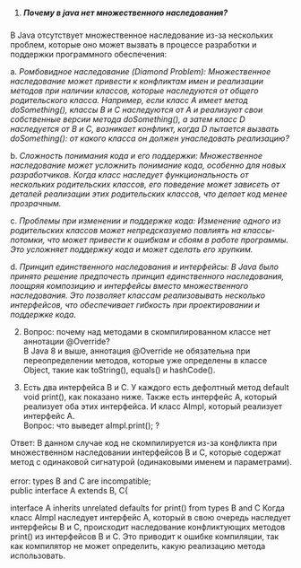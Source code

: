 1. <h5> Почему в java нет множественного наследования? </h5>

В Java отсутствует множественное наследование из-за нескольких проблем, которые оно может вызвать в процессе разработки и поддержки программного обеспечения:

a. <i> Ромбовидное наследование (Diamond Problem): Множественное наследование может привести к конфликтам имен и реализации методов при наличии классов, которые наследуются от общего родительского класса. Например, если класс A имеет метод doSomething(), классы B и C наследуются от A и реализуют свои собственные версии метода doSomething(), а затем класс D наследуется от B и C, возникает конфликт, когда D пытается вызвать doSomething(): от какого класса он должен унаследовать реализацию? </i>

b. <i> Сложность понимания кода и его поддержки: Множественное наследование может усложнить понимание кода, особенно для новых разработчиков. Когда класс наследует функциональность от нескольких родительских классов, его поведение может зависеть от деталей реализации этих родительских классов, что делает код менее прозрачным. </i>

c. <i> Проблемы при изменении и поддержке кода: Изменение одного из родительских классов может непредсказуемо повлиять на классы-потомки, что может привести к ошибкам и сбоям в работе программы. Это усложняет поддержку кода и может сделать его хрупким. </i>

d. <i> Принцип единственного наследования и интерфейсы: В Java было принято решение предпочесть принцип единственного наследования, поощряя композицию и интерфейсы вместо множественного наследования. Это позволяет классам реализовывать несколько интерфейсов, что обеспечивает гибкость при проектировании и поддержке кода. </i>


2. Вопрос: почему над методами в скомпилированном классе нет аннотации @Override? <br>
В Java 8 и выше, аннотация @Override не обязательна при переопределении методов, которые уже определены в классе Object, такие как toString(), equals() и hashCode().

3. Есть два интерфейса B и C. У каждого есть дефолтный метод default void print(), как показано ниже. Также есть интерфейс А, который реализует оба этих интерфейса. И класс AImpl, который реализует интерфейс А. <br>
Вопрос: что выведет aImpl.print(); ?

Ответ: В данном случае код не скомпилируется из-за конфликта при множественном наследовании интерфейсов B и C, которые содержат метод с одинаковой сигнатурой (одинаковыми именем и параметрами).<br>
<br>
error: types B and C are incompatible;<br>
public interface A extends B, C{
<br> 

interface A inherits unrelated defaults for print() from types B and C
Когда класс AImpl наследует интерфейс A, который в свою очередь наследует интерфейсы B и C, происходит наследование конфликтующих методов print() из интерфейсов B и C. Это приводит к ошибке компиляции, так как компилятор не может определить, какую реализацию метода использовать.<br>

